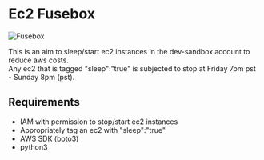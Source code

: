 # Ec2 Fusebox

![Fusebox](https://bitbucket.org/signetmedia/ec2-fuse-box/raw/85d13078fcf45303162f4880cf32b878dd880c7c/fuse_box.png)

This is an aim to sleep/start ec2 instances in the dev-sandbox account to reduce aws costs.   
Any ec2 that is tagged "sleep":"true" is subjected to stop at Friday 7pm pst - Sunday 8pm (pst).   

## Requirements
- IAM with permission to stop/start ec2 instances
- Appropriately tag an ec2 with "sleep":"true"
- AWS SDK (boto3)
- python3

